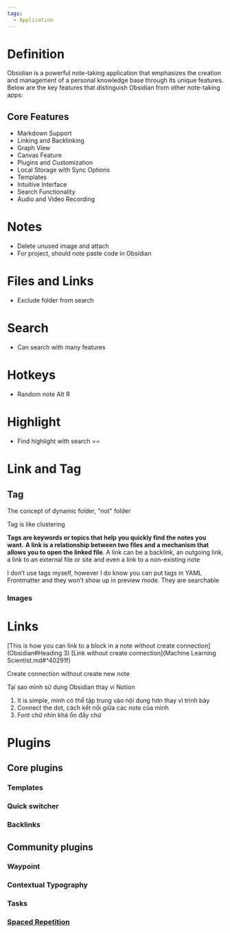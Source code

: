 ```yaml
---
tags:
  - Application
---
```

# Definition

Obsidian is a powerful note-taking application that emphasizes the creation and management of a personal knowledge base through its unique features. Below are the key features that distinguish Obsidian from other note-taking apps:

## Core Features

- Markdown Support
- Linking and Backlinking
- Graph View
- Canvas Feature
- Plugins and Customization
- Local Storage with Sync Options
- Templates
- Intuitive Interface
- Search Functionality
- Audio and Video Recording

# Notes

- Delete unused image and attach
- For project, should note paste code in Obsidian

# Files and Links

- Exclude folder from search

# Search

- Can search with many features

# Hotkeys

- Random note Alt R

# Highlight

- Find highlight with search ==

# Link and Tag

## Tag

The concept of dynamic folder, "not" folder

Tag is like clustering

**Tags are keywords or topics that help you quickly find the notes you want.** **A link is a relationship between two files and a mechanism that allows you to open the linked file**. A link can be a backlink, an outgoing link, a link to an external file or site and even a link to a non-existing note

I don’t use tags myself, however I do know you can put tags in YAML Frontmatter and they won’t show up in preview mode. They are searchable

### Images

# Links

[This is how you can link to a block in a note without create connection](Obsidian#Heading 3)
[Link without create connection](Machine Learning Scientist.md#^40291f)

Create connection without create new note

Tại sao minh sử dụng Obsidian thay vi Notion
1. It is simple, minh có thể tập trung vào nội dung hơn thay vì trình bày
2. Connect the dot, cách kết nối giữa các note của mình
3. Font chữ nhìn khá ổn đấy chứ

# Plugins

## Core plugins

### Templates

### Quick switcher

### Backlinks
## Community plugins

### Waypoint
### Contextual Typography
### Tasks

### [Spaced Repetition](https://github.com/st3v3nmw/obsidian-spaced-repetition)
